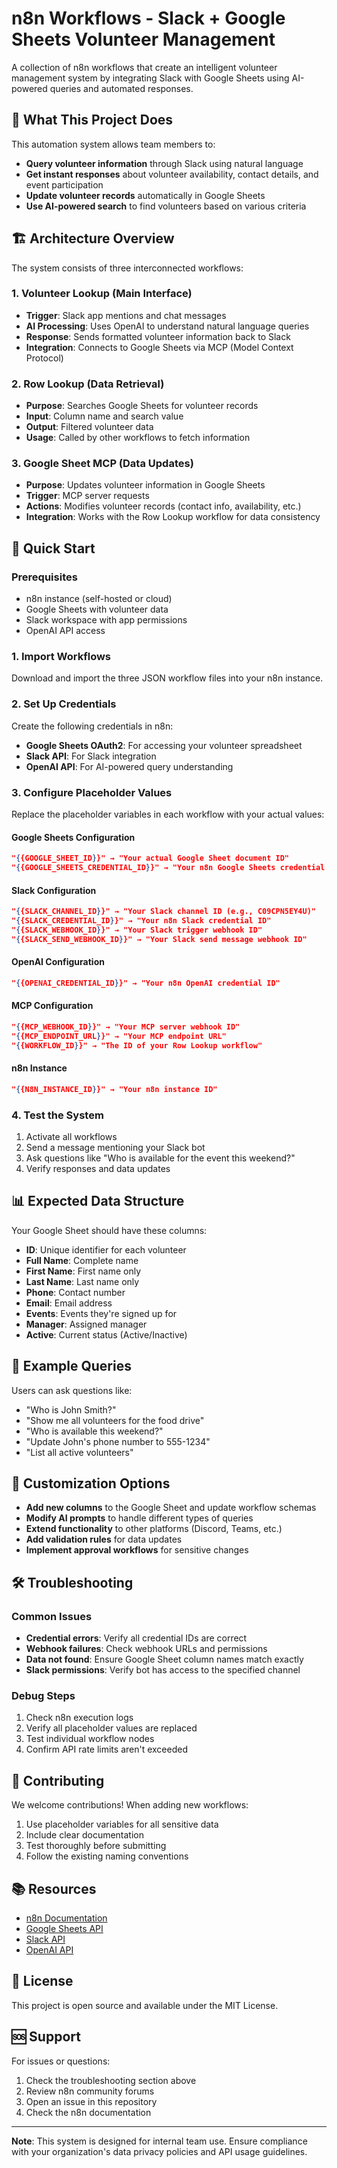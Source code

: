 # n8n Workflows - Slack + Google Sheets Volunteer Management

A collection of n8n workflows that create an intelligent volunteer management system by integrating Slack with Google Sheets using AI-powered queries and automated responses.

## 🎯 **What This Project Does**

This automation system allows team members to:
- **Query volunteer information** through Slack using natural language
- **Get instant responses** about volunteer availability, contact details, and event participation
- **Update volunteer records** automatically in Google Sheets
- **Use AI-powered search** to find volunteers based on various criteria

## 🏗️ **Architecture Overview**

The system consists of three interconnected workflows:

### 1. **Volunteer Lookup** (Main Interface)
- **Trigger**: Slack app mentions and chat messages
- **AI Processing**: Uses OpenAI to understand natural language queries
- **Response**: Sends formatted volunteer information back to Slack
- **Integration**: Connects to Google Sheets via MCP (Model Context Protocol)

### 2. **Row Lookup** (Data Retrieval)
- **Purpose**: Searches Google Sheets for volunteer records
- **Input**: Column name and search value
- **Output**: Filtered volunteer data
- **Usage**: Called by other workflows to fetch information

### 3. **Google Sheet MCP** (Data Updates)
- **Purpose**: Updates volunteer information in Google Sheets
- **Trigger**: MCP server requests
- **Actions**: Modifies volunteer records (contact info, availability, etc.)
- **Integration**: Works with the Row Lookup workflow for data consistency

## 🚀 **Quick Start**

### Prerequisites
- n8n instance (self-hosted or cloud)
- Google Sheets with volunteer data
- Slack workspace with app permissions
- OpenAI API access

### 1. Import Workflows
Download and import the three JSON workflow files into your n8n instance.

### 2. Set Up Credentials
Create the following credentials in n8n:
- **Google Sheets OAuth2**: For accessing your volunteer spreadsheet
- **Slack API**: For Slack integration
- **OpenAI API**: For AI-powered query understanding

### 3. Configure Placeholder Values
Replace the placeholder variables in each workflow with your actual values:

#### Google Sheets Configuration
```json
"{{GOOGLE_SHEET_ID}}" → "Your actual Google Sheet document ID"
"{{GOOGLE_SHEETS_CREDENTIAL_ID}}" → "Your n8n Google Sheets credential ID"
```

#### Slack Configuration
```json
"{{SLACK_CHANNEL_ID}}" → "Your Slack channel ID (e.g., C09CPN5EY4U)"
"{{SLACK_CREDENTIAL_ID}}" → "Your n8n Slack credential ID"
"{{SLACK_WEBHOOK_ID}}" → "Your Slack trigger webhook ID"
"{{SLACK_SEND_WEBHOOK_ID}}" → "Your Slack send message webhook ID"
```

#### OpenAI Configuration
```json
"{{OPENAI_CREDENTIAL_ID}}" → "Your n8n OpenAI credential ID"
```

#### MCP Configuration
```json
"{{MCP_WEBHOOK_ID}}" → "Your MCP server webhook ID"
"{{MCP_ENDPOINT_URL}}" → "Your MCP endpoint URL"
"{{WORKFLOW_ID}}" → "The ID of your Row Lookup workflow"
```

#### n8n Instance
```json
"{{N8N_INSTANCE_ID}}" → "Your n8n instance ID"
```

### 4. Test the System
1. Activate all workflows
2. Send a message mentioning your Slack bot
3. Ask questions like "Who is available for the event this weekend?"
4. Verify responses and data updates

## 📊 **Expected Data Structure**

Your Google Sheet should have these columns:
- **ID**: Unique identifier for each volunteer
- **Full Name**: Complete name
- **First Name**: First name only
- **Last Name**: Last name only
- **Phone**: Contact number
- **Email**: Email address
- **Events**: Events they're signed up for
- **Manager**: Assigned manager
- **Active**: Current status (Active/Inactive)

## 💬 **Example Queries**

Users can ask questions like:
- "Who is John Smith?"
- "Show me all volunteers for the food drive"
- "Who is available this weekend?"
- "Update John's phone number to 555-1234"
- "List all active volunteers"

## 🔧 **Customization Options**

- **Add new columns** to the Google Sheet and update workflow schemas
- **Modify AI prompts** to handle different types of queries
- **Extend functionality** to other platforms (Discord, Teams, etc.)
- **Add validation rules** for data updates
- **Implement approval workflows** for sensitive changes

## 🛠️ **Troubleshooting**

### Common Issues
- **Credential errors**: Verify all credential IDs are correct
- **Webhook failures**: Check webhook URLs and permissions
- **Data not found**: Ensure Google Sheet column names match exactly
- **Slack permissions**: Verify bot has access to the specified channel

### Debug Steps
1. Check n8n execution logs
2. Verify all placeholder values are replaced
3. Test individual workflow nodes
4. Confirm API rate limits aren't exceeded

## 🤝 **Contributing**

We welcome contributions! When adding new workflows:
1. Use placeholder variables for all sensitive data
2. Include clear documentation
3. Test thoroughly before submitting
4. Follow the existing naming conventions

## 📚 **Resources**

- [n8n Documentation](https://docs.n8n.io/)
- [Google Sheets API](https://developers.google.com/sheets/api)
- [Slack API](https://api.slack.com/)
- [OpenAI API](https://platform.openai.com/docs)

## 📄 **License**

This project is open source and available under the MIT License.

## 🆘 **Support**

For issues or questions:
1. Check the troubleshooting section above
2. Review n8n community forums
3. Open an issue in this repository
4. Check the n8n documentation

---

**Note**: This system is designed for internal team use. Ensure compliance with your organization's data privacy policies and API usage guidelines. 